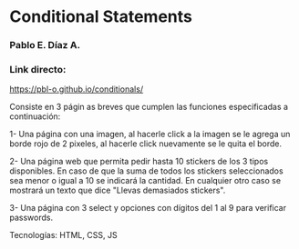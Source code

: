 # Conditional Statements

### Pablo E. Díaz A.

### Link directo:
https://pbl-o.github.io/conditionals/

Consiste en 3 págin as breves que cumplen las funciones especificadas a continuación:

1- Una página con una imagen, al hacerle click a la imagen se
le agrega un borde rojo de 2 pixeles, al hacerle click nuevamente se le quita el borde. 

2- Una página web que permita pedir hasta 10 stickers de los 3 tipos
disponibles. En caso de que la suma de todos los stickers
seleccionados sea menor o igual a 10 se indicará la cantidad.  En cualquier otro caso se mostrará un texto que dice "Llevas demasiados stickers". 

3- Una página con 3 select y opciones con dígitos del 1 al 9 para verificar passwords.


Tecnologías: HTML, CSS, JS 

